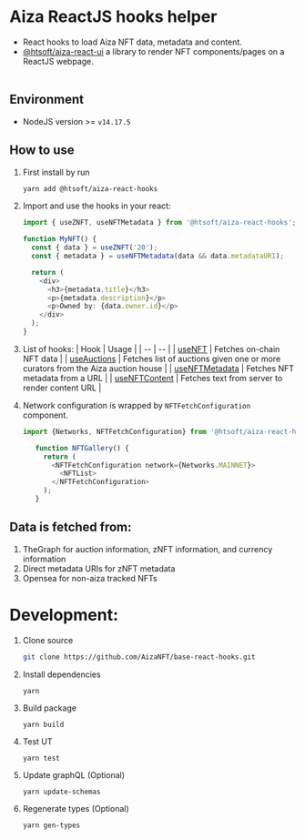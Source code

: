# Aiza ReactJS hooks helper

- React hooks to load Aiza NFT data, metadata and content.
- [@htsoft/aiza-react-ui](https://github.com/jack-ht/aiza-react-ui) a library to render NFT components/pages on a ReactJS webpage.  
  <br/>

## Environment

- NodeJS version >= `v14.17.5`

## How to use

1.  First install by run

    ```bash
    yarn add @htsoft/aiza-react-hooks
    ```

1.  Import and use the hooks in your react:

    ```ts
    import { useZNFT, useNFTMetadata } from '@htsoft/aiza-react-hooks';

    function MyNFT() {
      const { data } = useZNFT('20');
      const { metadata } = useNFTMetadata(data && data.metadataURI);

      return (
        <div>
          <h3>{metadata.title}</h3>
          <p>{metadata.description}</p>
          <p>Owned by: {data.owner.id}</p>
        </div>
      );
    }
    ```

1.  List of hooks:
    | Hook | Usage |
    | -- | -- |
    | [useNFT](docs/useNFT.md) | Fetches on-chain NFT data |
    | [useAuctions](docs/useAuctions.md) | Fetches list of auctions given one or more curators from the Aiza auction house |
    | [useNFTMetadata](docs/useNFTMetadata.md) | Fetches NFT metadata from a URL |
    | [useNFTContent](docs/useNFTContent.md) | Fetches text from server to render content URL |

1.  Network configuration is wrapped by `NFTFetchConfiguration` component.

    ```ts
    import {Networks, NFTFetchConfiguration} from '@htsoft/aiza-react-hooks';

       function NFTGallery() {
         return (
           <NFTFetchConfiguration network={Networks.MAINNET}>
             <NFTList>
           </NFTFetchConfiguration>
         );
       }
    ```

## Data is fetched from:

1. TheGraph for auction information, zNFT information, and currency information
1. Direct metadata URIs for zNFT metadata
1. Opensea for non-aiza tracked NFTs
   <br/>

# Development:

1. Clone source
   ```bash
   git clone https://github.com/AizaNFT/base-react-hooks.git
   ```
1. Install dependencies
   ```bash
   yarn
   ```
1. Build package
   ```
   yarn build
   ```
1. Test UT
   ```
   yarn test
   ```
1. Update graphQL (Optional)
   ```
   yarn update-schemas
   ```
1. Regenerate types (Optional)
   ```
   yarn gen-types
   ```

